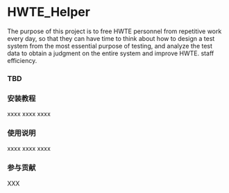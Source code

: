 # HWTE_Helper
The purpose of this project is to free HWTE personnel from repetitive work every day, so that they can have time to think about how to design a test system from the most essential purpose of testing, and analyze the test data to obtain a judgment on the entire system and improve HWTE. staff efficiency.
### TBD
### 安装教程
xxxx
xxxx
xxxx
### 使用说明
xxxx
xxxx
xxxx
### 参与贡献
XXX
